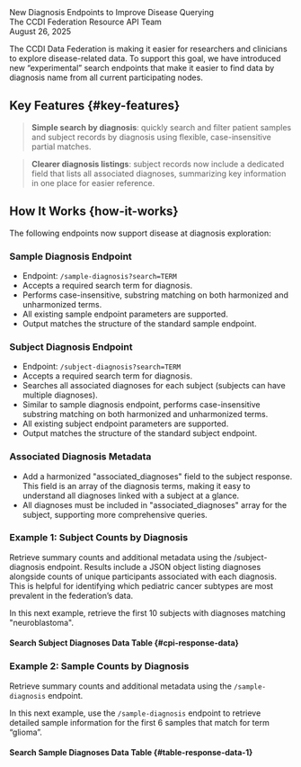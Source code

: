 <script setup lang="ts">
import * as d3 from "d3";
import {onMounted, computed, defineAsyncComponent, Ref, ref, watch} from "vue"
import { inBrowser } from 'vitepress';

import ApiAggr from "@/src/api-aggr";

const ApiCallBlockAggr = inBrowser
  ? defineAsyncComponent(() => import('@/theme/components/api-call-diagnosis/Block.vue'))
  : () => null;

import DataTable from '@/theme/components/api-call-diagnosis/DataTable.vue';
import DataTableSample from '@/theme/components/api-call-diagnosis/DataTableSample.vue';
//import * as Graph from "./07-23-2025-the-federation-api-cpi/graph";
//import GraphPlaceholder from "./07-23-2025-the-federation-api-cpi/GraphPlaceholder.vue";
import { useDataStore } from "./08-26-2025-the-federation-api-diagnosis/store";

let api = new ApiAggr();
const data = useDataStore();

</script>
<ClientOnly>
<div class="text-4xl font-extrabold">New Diagnosis Endpoints to Improve Disease Querying</div>
<div class="text-lg mt-1 dark:text-slate-300 text-slate-900">The CCDI Federation Resource API Team</div>
<div class="dark:text-slate-400 text-slate-800 italic">August 26, 2025</div>

The CCDI Data Federation is making it easier for researchers and clinicians to explore disease-related data. To support this goal, we have introduced new “experimental” search endpoints that make it easier to find data by diagnosis name from all current participating nodes. 

## Key Features {#key-features}

>**Simple search by diagnosis**: quickly search and filter patient samples and subject records by diagnosis using flexible, case-insensitive partial matches.

>**Clearer diagnosis listings**: subject records now include a dedicated field that lists all associated diagnoses, summarizing key information in one place for easier reference.

## How It Works {how-it-works}

The following endpoints now support disease at diagnosis exploration:

### Sample Diagnosis Endpoint

-	Endpoint: `/sample-diagnosis?search=TERM`
-	Accepts a required search term for diagnosis.
-	Performs case-insensitive, substring matching on both harmonized and unharmonized terms.
-	All existing sample endpoint parameters are supported.
-	Output matches the structure of the standard sample endpoint.

### Subject Diagnosis Endpoint

-	Endpoint: `/subject-diagnosis?search=TERM`
-	Accepts a required search term for diagnosis.
-	Searches all associated diagnoses for each subject (subjects can have multiple diagnoses).
-	Similar to sample diagnosis endpoint, performs case-insensitive substring matching on both harmonized and unharmonized terms.
-	All existing subject endpoint parameters are supported.
-	Output matches the structure of the standard subject endpoint.

### Associated Diagnosis Metadata
-	Add a harmonized "associated_diagnoses" field to the subject response. This field is an array of the diagnosis terms, making it easy to understand all diagnoses linked with a subject at a glance.
-	All diagnoses must be included in "associated_diagnoses" array for the subject, supporting more comprehensive queries.

### Example 1: Subject Counts by Diagnosis
Retrieve summary counts and additional metadata using the /subject-diagnosis endpoint. Results include a JSON object listing diagnoses alongside counts of unique participants associated with each diagnosis. This is helpful for identifying which pediatric cancer subtypes are most prevalent in the federation’s data.

<ApiCallBlockAggr
  description="API request: Group subjects by associated diagnosis"
  method="GET"
  path="/subject/by/associated_diagnoses/count"
/>

In this next example, retrieve the first 10 subjects with diagnoses matching "neuroblastoma". 

<ApiCallBlockAggr
  description="API request: Neuroblastoma subjects (10 results per node)"
  method="GET"
  path="/subject-diagnosis?search=neuroblastoma&page=1&per_page=10"
/>

#### Search Subject Diagnoses Data Table {#cpi-response-data}

<DataTable :endpoint="'https://federation.ccdi.cancer.gov/api/v1/subject-diagnosis?search=neuroblastoma&page=1&per_page=10'" :payload="Subject"/>

### Example 2: Sample Counts by Diagnosis
Retrieve summary counts and additional metadata using the `/sample-diagnosis` endpoint.

<ApiCallBlockAggr
  description="API request: Summary counts"
  method="GET"
  path="/sample/by/diagnosis/count"
/>

In this next example, use the `/sample-diagnosis` endpoint to retrieve detailed sample information for the first 6 samples that match for term “glioma”. 

<ApiCallBlockAggr
  description="API Request: Sample diagnosis “glioma” (6 results per node)"
  method="GET"
  path="/sample-diagnosis?search=glioma&page=1&per_page=6"
/>

#### Search Sample Diagnoses Data Table {#table-response-data-1}
<DataTableSample :endpoint="'https://federation.ccdi.cancer.gov/api/v1/sample-diagnosis?search=glioma&per_page=6&page=1'" :payload="Sample"/>

</ClientOnly>
